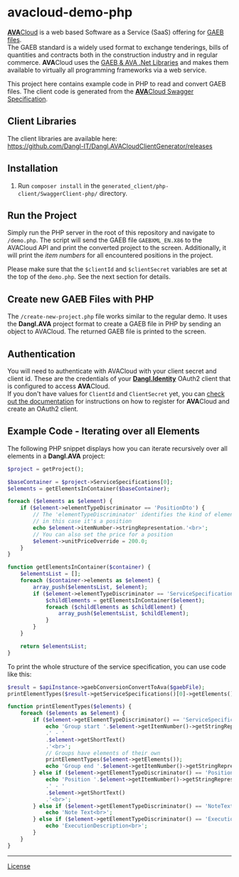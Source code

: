 # avacloud-demo-php

[**AVA**Cloud](https://www.dangl-it.com/products/avacloud-gaeb-saas/) is a web based Software as a Service (SaaS) offering for [GAEB files](https://www.dangl-it.com/articles/what-is-gaeb/).  
The GAEB standard is a widely used format to exchange tenderings, bills of quantities and contracts both in the construction industry and in regular commerce. **AVA**Cloud uses the [GAEB & AVA .Net Libraries](https://www.dangl-it.com/products/gaeb-ava-net-library/) and makes them available to virtually all programming frameworks via a web service.

This project here contains example code in PHP to read and convert GAEB files. The client code is generated from the [**AVA**Cloud Swagger Specification](https://avacloud-api.dangl-it.com/swagger).

## Client Libraries

The client libraries are available here:  
https://github.com/Dangl-IT/Dangl.AVACloudClientGenerator/releases

## Installation

1. Run `composer install` in the `generated_client/php-client/SwaggerClient-php/` directory.

## Run the Project

Simply run the PHP server in the root of this repository and navigate to `/demo.php`. The script will send the GAEB file `GAEBXML_EN.X86` to the AVACloud API and print the converted project to the screen. Additionally, it will print the _item numbers_ for all encountered positions in the project. 

Please make sure that the `$clientId` and `$clientSecret` variables are set at the top of the `demo.php`. See the next section for details.

## Create new GAEB Files with PHP

The `/create-new-project.php` file works similar to the regular demo. It uses the **Dangl.AVA** project format to create a GAEB file in PHP by sending an object to AVACloud. The returned GAEB file is printed to the screen.

## Authentication

You will need to authenticate with AVACloud with your client secret and client id. These are the credentials of your [**Dangl.Identity**](https://identity.dangl-it.com) OAuth2 client that is configured to access **AVA**Cloud.  
If you don't have values for `ClientId` and `ClientSecret` yet, you can [check out the documentation](https://docs.dangl-it.com/Projects/AVACloud/latest/howto/registration/developer_signup.html) for instructions on how to register for **AVA**Cloud and create an OAuth2 client.

## Example Code - Iterating over all Elements

The following PHP snippet displays how you can iterate recursively over all elements in a **Dangl.AVA** project:

```php
$project = getProject();

$baseContainer = $project->ServiceSpecifications[0];
$elements = getElementsInContainer($baseContainer);

foreach ($elements as $element) {
    if ($element->elementTypeDiscriminator == 'PositionDto') {
        // The 'elementTypeDiscriminator' identifies the kind of element,
        // in this case it's a position
        echo $element->itemNumber->stringRepresentation.'<br>';
        // You can also set the price for a position
        $element->unitPriceOverride = 200.0;
    }
}

function getElementsInContainer($container) {
    $elementsList = [];
    foreach ($container->elements as $element) {
        array_push($elementsList, $element);
        if ($element->elementTypeDiscriminator == 'ServiceSpecificationGroupDto') {
            $childElements = getElementsInContainer($element);
            foreach ($childElements as $childElement) {
                array_push($elementsList, $childElement);
            }
        }
    }

    return $elementsList;
}
```

To print the whole structure of the service specification, you can use code like this:

```php
$result = $apiInstance->gaebConversionConvertToAva($gaebFile);
printElementTypes($result->getServiceSpecifications()[0]->getElements());

function printElementTypes($elements) {
    foreach ($elements as $element) {
        if ($element->getElementTypeDiscriminator() == 'ServiceSpecificationGroupDto') {
            echo 'Group start '.$element->getItemNumber()->getStringRepresentation()
            .' - '
            .$element->getShortText()
            .'<br>';
            // Groups have elements of their own
            printElementTypes($element->getElements());
            echo 'Group end '.$element->getItemNumber()->getStringRepresentation().'<br>';
        } else if ($element->getElementTypeDiscriminator() == 'PositionDto') {
            echo 'Position '.$element->getItemNumber()->getStringRepresentation()
            .' - '
            .$element->getShortText()
            .'<br>';
        } else if ($element->getElementTypeDiscriminator() == 'NoteTextDto') {
            echo 'Note Text<br>';
        } else if ($element->getElementTypeDiscriminator() == 'ExecutionDescriptionDto') {
            echo 'ExecutionDescription<br>';
        }
    }
}
```

---
[License](./LICENSE.md)
